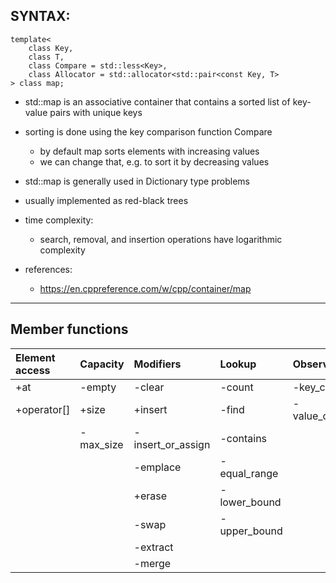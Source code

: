 ## SYNTAX:
    template<
        class Key,
        class T,
        class Compare = std::less<Key>,
        class Allocator = std::allocator<std::pair<const Key, T>
    > class map;

 - std::map is an associative container that contains a sorted list of key-value pairs with unique keys
 - sorting is done using the key comparison function Compare
    - by default map sorts elements with increasing values
    - we can change that, e.g. to sort it by decreasing values
 - std::map is generally used in Dictionary type problems
 - usually implemented as red-black trees

 - time complexity:
    - search, removal, and insertion operations have logarithmic complexity

 - references:
    - https://en.cppreference.com/w/cpp/container/map
--------------------------------------------------------------------------------

## Member functions
| Element access        | Capacity       | Modifiers         | Lookup       | Observers   |
| :---                  | :---           | :---              | :---         | :---        |
| +at                   | -empty         | -clear            | -count       | -key_comp   |
| +operator[]           | +size          | +insert           | -find        | -value_comp |
|                       | -max_size      | -insert_or_assign | -contains    |             |
|                       |                | -emplace          | -equal_range |             |
|                       |                | +erase            | -lower_bound |             |
|                       |                | -swap             | -upper_bound |             |
|                       |                | -extract          |              |             |
|                       |                | -merge            |              |             |
